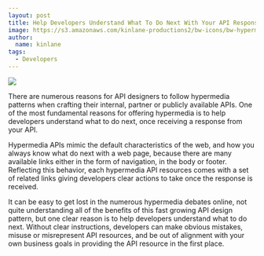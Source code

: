 ```yaml
---
layout: post
title: Help Developers Understand What To Do Next With Your API Response
image: https://s3.amazonaws.com/kinlane-productions2/bw-icons/bw-hypermedia.png
author:
  name: kinlane
tags:
  - Developers
---
```

[![](https://s3.amazonaws.com/kinlane-productions2/bw-icons/bw-hypermedia.png)](http://hypermedia.apievangelist.com/)

There are numerous reasons for API designers to follow hypermedia patterns when crafting their internal, partner or publicly available APIs. One of the most fundamental reasons for offering hypermedia is to help developers understand what to do next, once receiving a response from your API.

Hypermedia APIs mimic the default characteristics of the web, and how you always know what do next with a web page, because there are many available links either in the form of navigation, in the body or footer. Reflecting this behavior, each hypermedia API resources comes with a set of related links giving developers clear actions to take once the response is received.

It can be easy to get lost in the numerous hypermedia debates online, not quite understanding all of the benefits of this fast growing API design pattern, but one clear reason is to help developers understand what to do next. Without clear instructions, developers can make obvious mistakes, misuse or misrepresent API resources, and be out of alignment with your own business goals in providing the API resource in the first place.